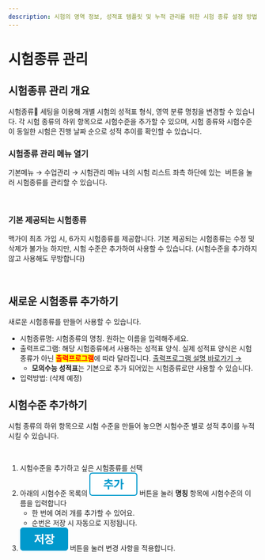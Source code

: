 ```yaml
---
description: 시험의 영역 정보, 성적표 템플릿 및 누적 관리를 위한 시험 종류 설정 방법
---
```


# 시험종류 관리

## 시험종류 관리 개요

시험종류 세팅을 이용해 개별 시험의 성적표 형식, 영역 분류 명칭을 변경할 수 있습니다. 각 시험 종류의 하위 항목으로 시험수준을 추가할 수 있으며, 시험 종류와 시험수준이 동일한 시험은 진행 날짜 순으로 성적 추이를 확인할 수 있습니다.&#x20;

### 시험종류 관리 메뉴 열기

기본메뉴 → 수업관리 → 시험관리 메뉴 내의 시험 리스트 좌측 하단에 있는 <img src="../../.gitbook/assets/btn_시험종류.png" alt="" data-size="line"> 버튼을 눌러 시험종류를 관리할 수 있습니다.

<figure><img src="../../.gitbook/assets/시험종류설정.png" alt=""><figcaption></figcaption></figure>

### 기본 제공되는 시험종류

맥가이 최초 가입 시, 6가지 시험종류를 제공합니다. 기본 제공되는 시험종류는 수정 및 삭제가 불가능 하지만, 시험 수준은 추가하여 사용할 수 있습니다. (시험수준을 추가하지 않고 사용해도 무방합니다)

<figure><img src="../../.gitbook/assets/기본시험종류.png" alt=""><figcaption></figcaption></figure>

## 새로운 시험종류 추가하기

새로운 시험종류를 만들어 사용할 수 있습니다.

* 시험종류명: 시험종류의 명칭. 원하는 이름을 입력해주세요.
* 출력프로그램: 해당 시험종류에서 사용하는 성적표 양식. 실제 성적표 양식은 시험종류가 아닌 <mark style="color:red;">**출력프로그램**</mark>에 따라 달라집니다. [출력프로그램 설명 바로가기 →](undefined.md)
  * **모의수능 성적표**는 기본으로 추가 되어있는 시험종류로만 사용할 수 있습니다.
* 입력방법: (삭제 예정)

## 시험수준 추가하기

시험 종류의 하위 항목으로 시험 수준을 만들어 놓으면 시험수준 별로 성적 추이를 누적시킬 수 있습니다.

<figure><img src="../../.gitbook/assets/시험수준 추가하기.png" alt=""><figcaption></figcaption></figure>

1. 시험수준을 추가하고 싶은 시험종류를 선택
2. 아래의 시험수준 목록의 <img src="../../.gitbook/assets/btn_추가.png" alt="" data-size="line"> 버튼을 눌러 **명칭** 항목에 시험수준의 이름을 입력합니다&#x20;
   * 한 번에 여러 개를 추가할 수 있어요.
   * 순번은 저장 시 자동으로 지정됩니다.
3. <img src="../../.gitbook/assets/btn_저장.png" alt="" data-size="line"> 버튼을 눌러 변경 사항을 적용합니다.

